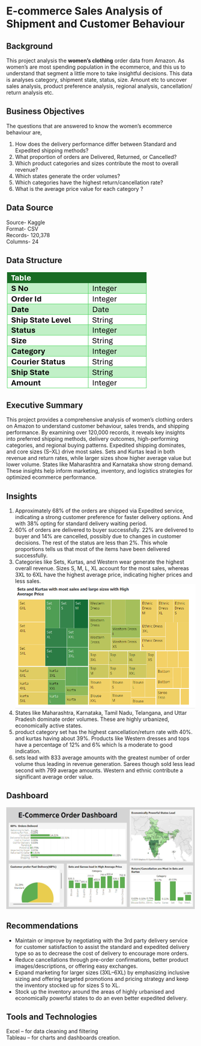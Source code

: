 # E-commerce Sales Analysis of Shipment and Customer Behaviour 
## Background
This project analysis the **women’s clothing** order data from Amazon. As women’s are most spending population in the ecommerce, and this us to understand that segment a little more to take insightful decisions. This data is analyses category, shipment state, status, size. Amount etc to uncover sales analysis, product preference analysis, regional analysis, cancellation/ return analysis etc.
## Business Objectives 
The questions that  are answered to know the women’s ecommerce behaviour are,
1.	How does the delivery performance differ between Standard and Expedited shipping methods?
2.	What proportion of orders are Delivered, Returned, or Cancelled? 
3.	Which product categories and sizes contribute the most to overall revenue?
4.	Which states generate the order volumes?
5.	Which categories have the highest return/cancellation rate?
6.	What is the average price value for each category ?
## Data Source
Source- Kaggle<br>
Format- CSV<br>
Records- 120,378<br>
Columns- 24 

## Data Structure
![Data Structure](https://github.com/meretimounika/Ecommerce-Sales-Analysis-/blob/main/Data%20Structure.png)
## Executive Summary
This project provides a comprehensive analysis of women’s clothing orders on Amazon to understand customer behaviour, sales trends, and shipping performance. By examining over 120,000 records, it reveals key insights into preferred shipping methods, delivery outcomes, high-performing categories, and regional buying patterns. Expedited shipping dominates, and core sizes (S–XL) drive most sales. Sets and Kurtas lead in both revenue and return rates, while larger sizes show higher average value but lower volume. States like Maharashtra and Karnataka show strong demand. These insights help inform marketing, inventory, and logistics strategies for optimized ecommerce performance.
## Insights
1.	Approximately 68% of the orders are shipped via Expedited service, indicating a strong customer preference for faster delivery options. And with 38% opting for standard delivery waiting period.
2.	60% of orders are delivered to buyer successfully. 22% are delivered to buyer and 14% are cancelled, possibly due to changes in customer decisions. The rest of the status are less than 2%. This whole proportions tells us that most of the items have been delivered successfully.
3.	Categories like Sets, Kurtas, and Western wear generate the highest overall revenue. Sizes S, M, L, XL account for the most sales, whereas 3XL to 6XL have the highest average price, indicating higher prices and less sales.
![Category&Size Chart](https://github.com/meretimounika/Ecommerce-Sales-Analysis-/blob/main/Category%20and%20Size%20Treemap.png)
4.	States like Maharashtra, Karnataka, Tamil Nadu, Telangana, and Uttar Pradesh dominate order volumes. These are highly urbanized, economically active states. 
5.	product category set has the highest cancellation/return rate with 40%. and kurtas having about 39%. Products like Western dresses and tops have a percentage  of 12% and 6% which Is a moderate to good indication.
6.	sets lead with 833 average amounts with the greatest number of order volume thus leading in revenue generation. Sarees though sold less lead second with 799 average amounts. Western and ethnic contribute a significant average order value.

## Dashboard 
![Main Dashboard](https://github.com/meretimounika/Ecommerce-Sales-Analysis-/blob/main/Ecommerce%20Sales%20Dashboard.jpg)
## Recommendations
-	Maintain or improve by negotiating with the 3rd party delivery service for customer satisfaction to assist the standard and expedited delivery type so as to decrease the cost of delivery to encourage more orders.
-	Reduce cancellations through pre-order confirmations, better product images/descriptions, or offering easy exchanges.
-	Expand marketing for larger sizes (3XL–6XL) by emphasizing inclusive sizing and offering targeted promotions and pricing strategy and keep the inventory stocked up for sizes S to XL.
-	Stock up the inventory around the areas of highly urbanised and economically powerful states to do an even better expedited delivery.

## Tools and Technologies
Excel – for data cleaning  and filtering<br>
Tableau – for charts and dashboards creation.

